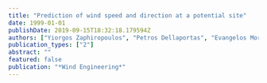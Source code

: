 ```yaml
---
title: "Prediction of wind speed and direction at a potential site"
date: 1999-01-01
publishDate: 2019-09-15T18:32:18.179594Z
authors: ["Yiorgos Zaphiropoulos", "Petros Dellaportas", "Evangelos Morfiadakis", "Georgia Glinou"]
publication_types: ["2"]
abstract: ""
featured: false
publication: "*Wind Engineering*"
---
```


